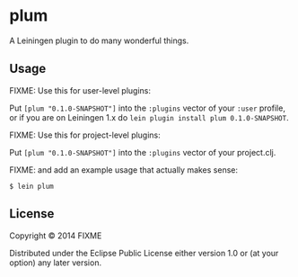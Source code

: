 # plum

A Leiningen plugin to do many wonderful things.

## Usage

FIXME: Use this for user-level plugins:

Put `[plum "0.1.0-SNAPSHOT"]` into the `:plugins` vector of your
`:user` profile, or if you are on Leiningen 1.x do `lein plugin install
plum 0.1.0-SNAPSHOT`.

FIXME: Use this for project-level plugins:

Put `[plum "0.1.0-SNAPSHOT"]` into the `:plugins` vector of your project.clj.

FIXME: and add an example usage that actually makes sense:

    $ lein plum

## License

Copyright © 2014 FIXME

Distributed under the Eclipse Public License either version 1.0 or (at
your option) any later version.
